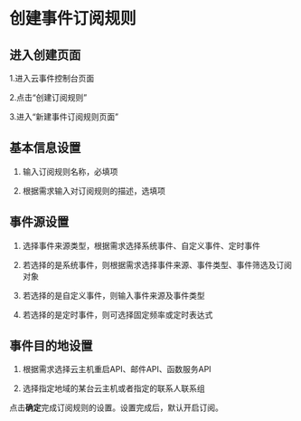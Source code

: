 # 创建事件订阅规则

## 进入创建页面

1.进入云事件控制台页面

2.点击“创建订阅规则”

3.进入“新建事件订阅规则页面”

## 基本信息设置

1. 输入订阅规则名称，必填项

2. 根据需求输入对订阅规则的描述，选填项

## 事件源设置

1. 选择事件来源类型，根据需求选择系统事件、自定义事件、定时事件

2. 若选择的是系统事件，则根据需求选择事件来源、事件类型、事件筛选及订阅对象

3. 若选择的是自定义事件，则输入事件来源及事件类型

4. 若选择的是定时事件，则可选择固定频率或定时表达式

## 事件目的地设置

1. 根据需求选择云主机重启API、邮件API、函数服务API

2. 选择指定地域的某台云主机或者指定的联系人联系组

点击**确定**完成订阅规则的设置。设置完成后，默认开启订阅。
